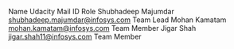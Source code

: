 Name						Udacity Mail ID							Role
Shubhadeep Majumdar			shubhadeep.majumdar@infosys.com			Team Lead
Mohan Kamatam				mohan.kamatam@infosys.com				Team Member
Jigar Shah					jigar.shah11@infosys.com				Team Member